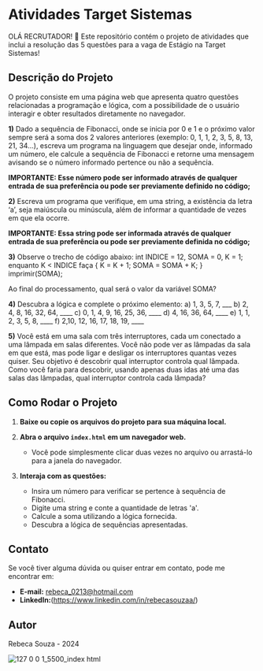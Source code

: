 # Atividades Target Sistemas

 OLÁ RECRUTADOR! 🤗 Este repositório contém o projeto de atividades que inclui a resolução das 5 questões para a vaga de Estágio na Target Sistemas!

## Descrição do Projeto

O projeto consiste em uma página web que apresenta quatro questões relacionadas a programação e lógica, com a possibilidade de o usuário interagir e obter resultados diretamente no navegador.

**1)** Dado a sequência de Fibonacci, onde se inicia por 0 e 1 e o próximo valor sempre será a soma dos 2 valores anteriores (exemplo: 0, 1, 1, 2, 3, 5, 8, 13, 21, 34...), escreva um programa na linguagem que desejar onde, informado um número, ele calcule a sequência de Fibonacci e retorne uma mensagem avisando se o número informado pertence ou não a sequência.

**IMPORTANTE: Esse número pode ser informado através de qualquer entrada de sua preferência ou pode ser previamente definido no código;**

**2)** Escreva um programa que verifique, em uma string, a existência da letra ‘a’, seja maiúscula ou minúscula, além de informar a quantidade de vezes em que ela ocorre.

**IMPORTANTE: Essa string pode ser informada através de qualquer entrada de sua preferência ou pode ser previamente definida no código;**

**3)** Observe o trecho de código abaixo: int INDICE = 12, SOMA = 0, K = 1; enquanto K < INDICE faça { K = K + 1; SOMA = SOMA + K; } imprimir(SOMA);

Ao final do processamento, qual será o valor da variável SOMA?

**4)** Descubra a lógica e complete o próximo elemento:
a) 1, 3, 5, 7, ___
b) 2, 4, 8, 16, 32, 64, ____
c) 0, 1, 4, 9, 16, 25, 36, ____
d) 4, 16, 36, 64, ____
e) 1, 1, 2, 3, 5, 8, ____
f) 2,10, 12, 16, 17, 18, 19, ____


**5)** Você está em uma sala com três interruptores, cada um conectado a uma lâmpada em salas diferentes. Você não pode ver as lâmpadas da sala em que está, mas pode ligar e desligar os interruptores quantas vezes quiser. Seu objetivo é descobrir qual interruptor controla qual lâmpada. Como você faria para descobrir, usando apenas duas idas até uma das salas das lâmpadas, qual interruptor controla cada lâmpada? 

## Como Rodar o Projeto

1. **Baixe ou copie os arquivos do projeto para sua máquina local.**

2. **Abra o arquivo `index.html` em um navegador web.**
   - Você pode simplesmente clicar duas vezes no arquivo ou arrastá-lo para a janela do navegador.

3. **Interaja com as questões:**
   - Insira um número para verificar se pertence à sequência de Fibonacci.
   - Digite uma string e conte a quantidade de letras 'a'.
   - Calcule a soma utilizando a lógica fornecida.
   - Descubra a lógica de sequências apresentadas.

## Contato

Se você tiver alguma dúvida ou quiser entrar em contato, pode me encontrar em:

- **E-mail:** rebeca_0213@hotmail.com
- **LinkedIn:**(https://www.linkedin.com/in/rebecasouzaa/)

## Autor

Rebeca Souza - 2024


![127 0 0 1_5500_index html](https://github.com/user-attachments/assets/cd40607e-5de1-47b1-ac6c-e9980a10c6fb)

